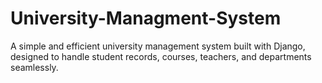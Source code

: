 # University-Managment-System
A simple and efficient university management system built with Django, designed to handle student records, courses, teachers, and departments seamlessly.
